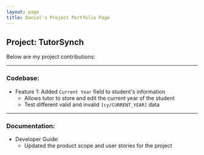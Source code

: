 ```yaml
---
layout: page
title: Danial's Project Portfolio Page
---
```

## Project: TutorSynch

Below are my project contributions:

***
### Codebase:
* Feature 1: Added `Current Year` field to student's information
    * Allows tutor to store and edit the current year of the student
    * Test different valid and invalid `[cy/CURRENT_YEAR]` data
***
### Documentation:
* Developer Guide:
    * Updated the product scope and user stories for the project

<!--
### Project: AddressBook Level 3

AddressBook - Level 3 is a desktop address book application used for teaching Software Engineering principles. The user interacts with it using a CLI, and it has a GUI created with JavaFX. It is written in Java, and has about 10 kLoC.


Given below are my contributions to the project.


* **New Feature**: Added the ability to undo/redo previous commands.

  * What it does: allows the user to undo all previous commands one at a time. Preceding undo commands can be reversed by using the redo command.

  * Justification: This feature improves the product significantly because a user can make mistakes in commands and the app should provide a convenient way to rectify them.

  * Highlights: This enhancement affects existing commands and commands to be added in future. It required an in-depth analysis of design alternatives. The implementation too was challenging as it required changes to existing commands.

  * Credits: *{mention here if you reused any code/ideas from elsewhere or if a third-party library is heavily used in the feature so that a reader can make a more accurate judgement of how much effort went into the feature}*


* **New Feature**: Added a history command that allows the user to navigate to previous commands using up/down keys.


* **Code contributed**: [RepoSense link]()


* **Project management**:

  * Managed releases `v1.3` - `v1.5rc` (3 releases) on GitHub


* **Enhancements to existing features**:

  * Updated the GUI color scheme (Pull requests [\#33](), [\#34]())

  * Wrote additional tests for existing features to increase coverage from 88% to 92% (Pull requests [\#36](), [\#38]())


* **Documentation**:

  * User Guide:

    * Added documentation for the features `delete` and `find` [\#72]()

    * Did cosmetic tweaks to existing documentation of features `clear`, `exit`: [\#74]()

  * Developer Guide:

    * Added implementation details of the `delete` feature.


* **Community**:

  * PRs reviewed (with non-trivial review comments): [\#12](), [\#32](), [\#19](), [\#42]()

  * Contributed to forum discussions (examples: [1](), [2](), [3](), [4]())

  * Reported bugs and suggestions for other teams in the class (examples: [1](), [2](), [3]())

  * Some parts of the history feature I added was adopted by several other class mates ([1](), [2]())


* **Tools**:

  * Integrated a third party library (Natty) to the project ([\#42]())

  * Integrated a new Github plugin (CircleCI) to the team repo


* _{you can add/remove categories in the list above}_
-->

